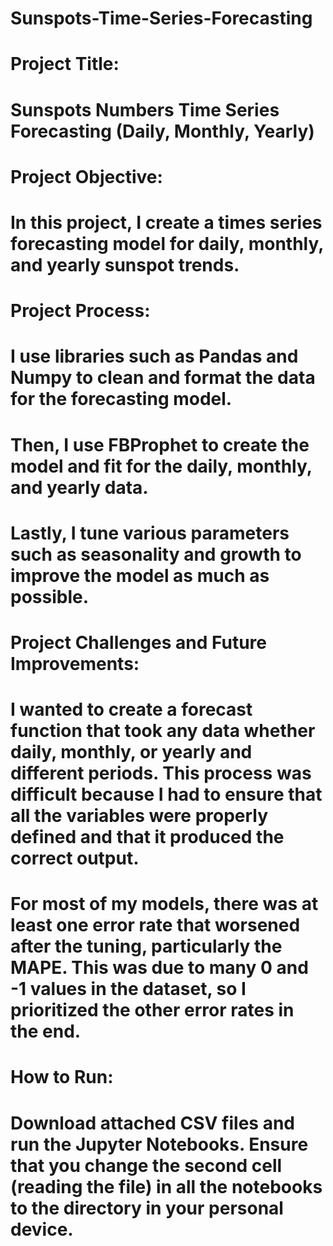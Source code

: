 # Sunspots-Time-Series-Forecasting
# Project Title: 
# Sunspots Numbers Time Series Forecasting (Daily, Monthly, Yearly)
# Project Objective:
# In this project, I create a times series forecasting model for daily, monthly, and yearly sunspot trends.
# Project Process:
# I use libraries such as Pandas and Numpy to clean and format the data for the forecasting model. 
# Then, I use FBProphet to create the model and fit for the daily, monthly, and yearly data.
# Lastly, I tune various parameters such as seasonality and growth to improve the model as much as possible.
# Project Challenges and Future Improvements:
# I wanted to create a forecast function that took any data whether daily, monthly, or yearly and different periods. This process was difficult because I had to ensure that all the variables were properly defined and that it produced the correct output.
# For most of my models, there was at least one error rate that worsened after the tuning, particularly the MAPE. This was due to many 0 and -1 values in the dataset, so I prioritized the other error rates in the end.
# How to Run:
# Download attached CSV files and run the Jupyter Notebooks. Ensure that you change the second cell (reading the file) in all the notebooks to the directory in your personal device.
